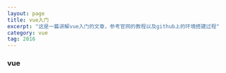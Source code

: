 ```yaml
---
layout: page
title: vue入门   
excerpt: "这是一篇讲解vue入门的文章，参考官网的教程以及github上的环境搭建过程" 
category: vue
tag: 2016
---
```

<!--
@Author: callback
@Date:   2016-09-26T18:11:38+08:00
@Email:  heuuLZP@gmail.com
@Last modified by:   callback
@Last modified time: 2016-10-13T17:55:42+08:00
-->
### vue
